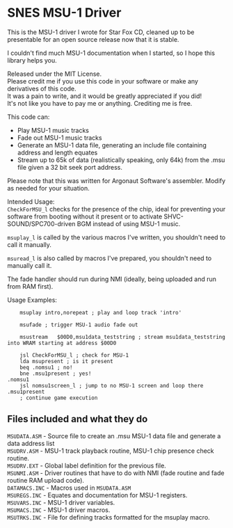 SNES MSU-1 Driver
=======================

This is the MSU-1 driver I wrote for Star Fox CD, cleaned up to be presentable for an open source release now that it is stable.  
  
I couldn't find much MSU-1 documentation when I started, so I hope this library helps you.  
  
Released under the MIT License.  
Please credit me if you use this code in your software or make any derivatives of this code.  
It was a pain to write, and it would be greatly appreciated if you did!  
It's not like you have to pay me or anything. Crediting me is free.  

This code can:  
- Play MSU-1 music tracks
- Fade out MSU-1 music tracks
- Generate an MSU-1 data file, generating an include file containing address and length equates
- Stream up to 65k of data (realistically speaking, only 64k) from the .msu file given a 32 bit seek port address.
  
Please note that this was written for Argonaut Software's assembler. Modify as needed for your situation.  

Intended Usage:  
``CheckForMSU_l`` checks for the presence of the chip, ideal for preventing your software from booting without it present or to activate SHVC-SOUND/SPC700-driven BGM instead of using MSU-1 music.  

``msuplay_l`` is called by the various macros I've written, you shouldn't need to call it manually.  

``msuread_l`` is also called by macros I've prepared, you shouldn't need to manually call it.  

The fade handler should run during NMI (ideally, being uploaded and run from RAM first).  

Usage Examples:

```
	msuplay	intro,norepeat ; play and loop track 'intro'
```

```
	msufade	; trigger MSU-1 audio fade out
```

```
	msustream	$00D0,msu1data_teststring ; stream msu1data_teststring into WRAM starting at address $00D0
```

```
	jsl	CheckForMSU_l ; check for MSU-1
	lda	msupresent ; is it present
	beq	.nomsu1 ; no!
	bne	.msu1present ; yes!
.nomsu1
	jsl	nomsu1screen_l ; jump to no MSU-1 screen and loop there
.msu1present
	; continue game execution
```

## Files included and what they do
``MSUDATA.ASM`` - Source file to create an .msu MSU-1 data file and generate a data address list  
``MSUDRV.ASM`` - MSU-1 track playback routine, MSU-1 chip presence check routine.  
``MSUDRV.EXT`` - Global label definition for the previous file.  
``MSUNMI.ASM`` - Driver routines that have to do with NMI (fade routine and fade routine RAM upload code).  
``DATAMACS.INC`` - Macros used in ``MSUDATA.ASM``  
``MSUREGS.INC`` - Equates and documentation for MSU-1 registers.  
``MSUVARS.INC`` - MSU-1 driver variables.  
``MSUMACS.INC`` - MSU-1 driver macros.  
``MSUTRKS.INC`` - File for defining tracks formatted for the msuplay macro.  